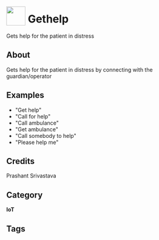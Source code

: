 # <img src="https://raw.githack.com/FortAwesome/Font-Awesome/master/svgs/solid/hands-helping.svg" card_color="#22A7F0" width="50" height="50" style="vertical-align:bottom"/> Gethelp
Gets help for the patient in distress

## About
Gets help for the patient in distress by connecting with the guardian/operator

## Examples
* "Get help"
* "Call for help"
* "Call ambulance"
* "Get ambulance"
* "Call somebody to help"
* "Please help me"

## Credits
Prashant Srivastava

## Category
**IoT**

## Tags

